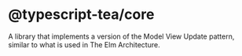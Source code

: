 # @typescript-tea/core

A library that implements a version of the Model View Update pattern, similar to what is used in The Elm Architecture.
